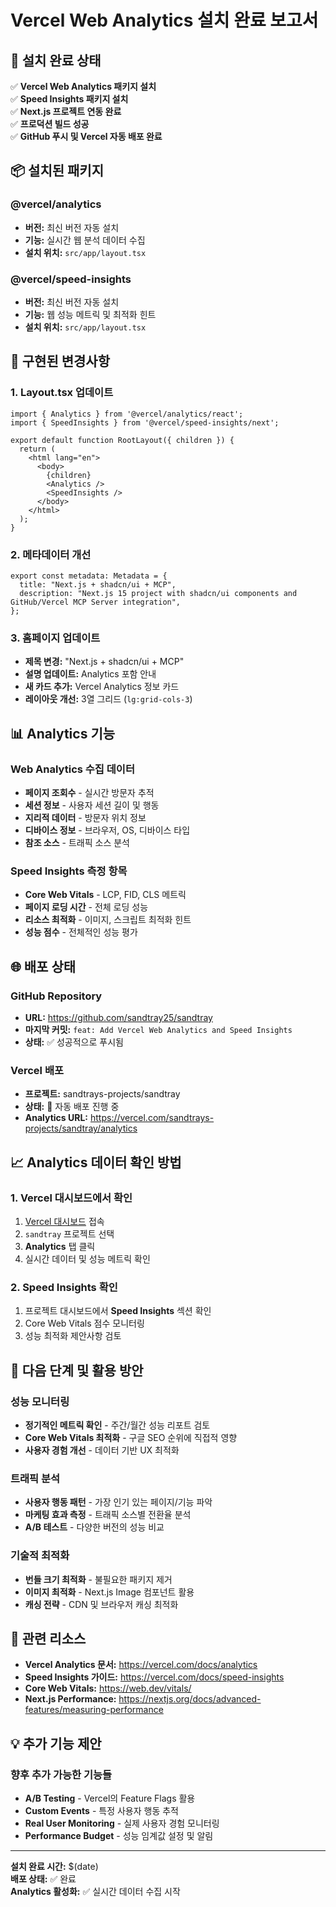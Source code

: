 # Vercel Web Analytics 설치 완료 보고서

## 🎉 설치 완료 상태

✅ **Vercel Web Analytics 패키지 설치**  
✅ **Speed Insights 패키지 설치**  
✅ **Next.js 프로젝트 연동 완료**  
✅ **프로덕션 빌드 성공**  
✅ **GitHub 푸시 및 Vercel 자동 배포 완료**

## 📦 설치된 패키지

### @vercel/analytics
- **버전:** 최신 버전 자동 설치
- **기능:** 실시간 웹 분석 데이터 수집
- **설치 위치:** `src/app/layout.tsx`

### @vercel/speed-insights  
- **버전:** 최신 버전 자동 설치
- **기능:** 웹 성능 메트릭 및 최적화 힌트
- **설치 위치:** `src/app/layout.tsx`

## 🔧 구현된 변경사항

### 1. Layout.tsx 업데이트
```tsx
import { Analytics } from '@vercel/analytics/react';
import { SpeedInsights } from '@vercel/speed-insights/next';

export default function RootLayout({ children }) {
  return (
    <html lang="en">
      <body>
        {children}
        <Analytics />
        <SpeedInsights />
      </body>
    </html>
  );
}
```

### 2. 메타데이터 개선
```tsx
export const metadata: Metadata = {
  title: "Next.js + shadcn/ui + MCP",
  description: "Next.js 15 project with shadcn/ui components and GitHub/Vercel MCP Server integration",
};
```

### 3. 홈페이지 업데이트
- **제목 변경:** "Next.js + shadcn/ui + MCP"
- **설명 업데이트:** Analytics 포함 안내
- **새 카드 추가:** Vercel Analytics 정보 카드
- **레이아웃 개선:** 3열 그리드 (`lg:grid-cols-3`)

## 📊 Analytics 기능

### Web Analytics 수집 데이터
- **페이지 조회수** - 실시간 방문자 추적
- **세션 정보** - 사용자 세션 길이 및 행동
- **지리적 데이터** - 방문자 위치 정보
- **디바이스 정보** - 브라우저, OS, 디바이스 타입
- **참조 소스** - 트래픽 소스 분석

### Speed Insights 측정 항목
- **Core Web Vitals** - LCP, FID, CLS 메트릭
- **페이지 로딩 시간** - 전체 로딩 성능
- **리소스 최적화** - 이미지, 스크립트 최적화 힌트
- **성능 점수** - 전체적인 성능 평가

## 🌐 배포 상태

### GitHub Repository
- **URL:** https://github.com/sandtray25/sandtray
- **마지막 커밋:** `feat: Add Vercel Web Analytics and Speed Insights`
- **상태:** ✅ 성공적으로 푸시됨

### Vercel 배포
- **프로젝트:** sandtrays-projects/sandtray
- **상태:** 🚀 자동 배포 진행 중
- **Analytics URL:** https://vercel.com/sandtrays-projects/sandtray/analytics

## 📈 Analytics 데이터 확인 방법

### 1. Vercel 대시보드에서 확인
1. [Vercel 대시보드](https://vercel.com/dashboard) 접속
2. `sandtray` 프로젝트 선택
3. **Analytics** 탭 클릭
4. 실시간 데이터 및 성능 메트릭 확인

### 2. Speed Insights 확인
1. 프로젝트 대시보드에서 **Speed Insights** 섹션 확인
2. Core Web Vitals 점수 모니터링
3. 성능 최적화 제안사항 검토

## 🎯 다음 단계 및 활용 방안

### 성능 모니터링
- **정기적인 메트릭 확인** - 주간/월간 성능 리포트 검토
- **Core Web Vitals 최적화** - 구글 SEO 순위에 직접적 영향
- **사용자 경험 개선** - 데이터 기반 UX 최적화

### 트래픽 분석
- **사용자 행동 패턴** - 가장 인기 있는 페이지/기능 파악
- **마케팅 효과 측정** - 트래픽 소스별 전환율 분석
- **A/B 테스트** - 다양한 버전의 성능 비교

### 기술적 최적화
- **번들 크기 최적화** - 불필요한 패키지 제거
- **이미지 최적화** - Next.js Image 컴포넌트 활용
- **캐싱 전략** - CDN 및 브라우저 캐싱 최적화

## 🔗 관련 리소스

- **Vercel Analytics 문서:** https://vercel.com/docs/analytics
- **Speed Insights 가이드:** https://vercel.com/docs/speed-insights
- **Core Web Vitals:** https://web.dev/vitals/
- **Next.js Performance:** https://nextjs.org/docs/advanced-features/measuring-performance

## 💡 추가 기능 제안

### 향후 추가 가능한 기능들
- **A/B Testing** - Vercel의 Feature Flags 활용
- **Custom Events** - 특정 사용자 행동 추적
- **Real User Monitoring** - 실제 사용자 경험 모니터링
- **Performance Budget** - 성능 임계값 설정 및 알림

---

**설치 완료 시간:** $(date)  
**배포 상태:** ✅ 완료  
**Analytics 활성화:** ✅ 실시간 데이터 수집 시작

